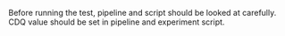 Before running the test, pipeline and script should be looked at carefully.
CDQ value should be set in pipeline and experiment script.

